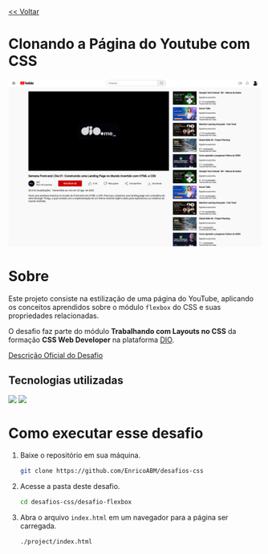 [<< Voltar](https://github.com/EnricoABM/desafios-css)

# Clonando a Página do Youtube com CSS

<div align="center">
    <img src="docs/website-print.png" alt="Print do website" width="800px">
</div>


# Sobre

Este projeto consiste na estilização de uma página do YouTube, aplicando os conceitos aprendidos sobre o módulo `flexbox` do CSS e suas propriedades relacionadas.  

O desafio faz parte do módulo **Trabalhando com Layouts no CSS** da formação **CSS Web Developer** na plataforma [DIO](https://www.dio.me/).

[Descrição Oficial do Desafio](https://www.figma.com/file/lrRWUZPKnqMDZrSDJmZxUS/Desafio-de-Flexbox---DIO?node-id=0%3A1)

## Tecnologias utilizadas

<img width='50' src="https://cdn.jsdelivr.net/gh/devicons/devicon@latest/icons/html5/html5-original.svg" />
<img width='50' src="https://cdn.jsdelivr.net/gh/devicons/devicon@latest/icons/css3/css3-original.svg" /> 

# Como executar esse desafio

1. Baixe o repositório em sua máquina.
    ```bash
    git clone https://github.com/EnricoABM/desafios-css
    ```

2. Acesse a pasta deste desafio.
    ```bash
    cd desafios-css/desafio-flexbox
    ```

3. Abra o arquivo `index.html` em um navegador para a página ser carregada.
    ```bash
    ./project/index.html
    ```
